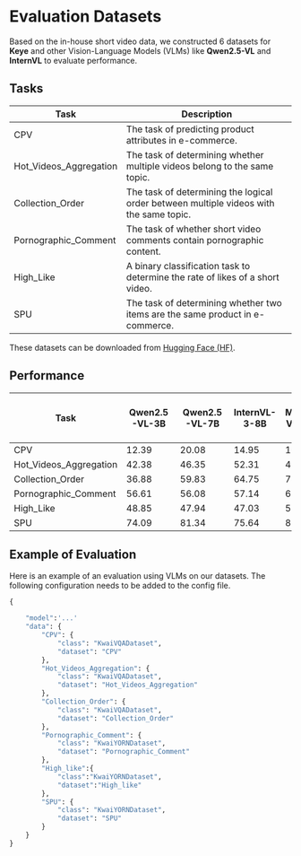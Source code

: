 # Evaluation Datasets 
Based on the in-house short video data, we constructed 6 datasets for **Keye** and other Vision-Language Models (VLMs) like **Qwen2.5-VL** and **InternVL** to evaluate performance.

## Tasks
| Task           | Description                                                                 |
| -------------- | --------------------------------------------------------------------------- |
| CPV            | The task of predicting product attributes in e-commerce.                    |
| Hot_Videos_Aggregation    | The task of determining whether multiple videos belong to the same topic.   |
| Collection_Order     | The task of determining the logical order between multiple videos with the same topic. |
| Pornographic_Comment    | The task of whether short video comments contain pornographic content.      |
| High_Like      | A binary classification task to determine the rate of likes of a short video. |
| SPU            | The task of determining whether two items are the same product in e-commerce. |

These datasets can be downloaded from [Hugging Face (HF)](https://huggingface.co/datasets/Kwai-Keye/KC-MMbench). 

## Performance 
| Task           | Qwen2.5-VL-3B | Qwen2.5-VL-7B | InternVL-3-8B | MiMo-VL-7B | Kwai Keye-VL-8B |
| -------------- | ------------- | ------------- | ------------- | ------- | ---- |
| CPV            | 12.39         | 20.08         | 14.95         | 16.66   | 55.13 |
| Hot_Videos_Aggregation    | 42.38         | 46.35         | 52.31         | 49.00   | 54.30 |
| Collection_Order    | 36.88         | 59.83         | 64.75         | 78.68   | 84.43 |
| Pornographic_Comment    | 56.61         | 56.08         | 57.14         | 68.25   | 71.96 |
| High_Like      | 48.85         | 47.94         | 47.03         | 51.14   | 55.25 |
| SPU            | 74.09         | 81.34         | 75.64         | 81.86   | 87.05 |

## Example of Evaluation

Here is an example of an evaluation using VLMs on our datasets. The following configuration needs to be added to the config file.
```python
{

    "model":'...'
    "data": {
        "CPV": {
            "class": "KwaiVQADataset",
            "dataset": "CPV"
        },
        "Hot_Videos_Aggregation": {
            "class": "KwaiVQADataset",
            "dataset": "Hot_Videos_Aggregation"
        },
        "Collection_Order": {
            "class": "KwaiVQADataset",
            "dataset": "Collection_Order"
        },
        "Pornographic_Comment": {
            "class": "KwaiYORNDataset",
            "dataset": "Pornographic_Comment"
        },
        "High_like":{
            "class":"KwaiYORNDataset",
            "dataset":"High_like"
        },
        "SPU": {
            "class": "KwaiYORNDataset",
            "dataset": "SPU"
        }
    }
}

